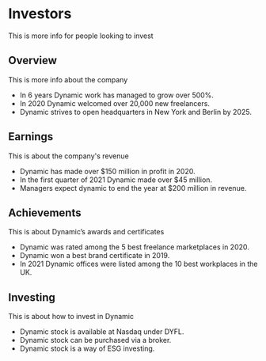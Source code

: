 # Investors

This is more info for people looking to invest

## Overview

This is more info about the company

- In 6 years Dynamic work has managed to grow over 500%.
- In 2020 Dynamic welcomed over 20,000 new freelancers.
- Dynamic strives to open headquarters in New York and Berlin by 2025.

## Earnings

This is about the company's revenue

- Dynamic has made over $150 million in profit in 2020.
- In the first quarter of 2021 Dynamic made over $45 million.
- Managers expect dynamic to end the year at $200 million in revenue.

## Achievements

This is about Dynamic’s awards and certificates

- Dynamic was rated among the 5 best freelance marketplaces in 2020.
- Dynamic won a best brand certificate in 2019.
- In 2021 Dynamic offices were listed among the 10 best workplaces in the UK.

## Investing

This is about how to invest in Dynamic

- Dynamic stock is available at Nasdaq under DYFL.
- Dynamic stock can be purchased via a broker.
- Dynamic stock is a way of ESG investing.